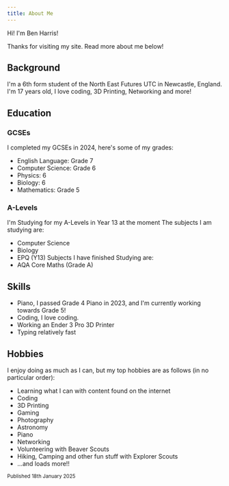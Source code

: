 ```yaml
---
title: About Me
---
```


Hi! I'm Ben Harris!

Thanks for visiting my site. Read more about me below!
## Background
I'm a 6th form student of the North East Futures UTC in Newcastle, England. I'm 17 years old, I love coding, 3D Printing, Networking and more!
## Education
### GCSEs
I completed my GCSEs in 2024, here's some of my grades:
- English Language: Grade 7
- Computer Science: Grade 6
- Physics: 6
- Biology: 6
- Mathematics: Grade 5
### A-Levels
I'm Studying for my A-Levels in Year 13 at the moment
The subjects I am studying are:
- Computer Science
- Biology
- EPQ (Y13)
Subjects I have finished Studying are:
- AQA Core Maths (Grade A)
## Skills
- Piano, I passed Grade 4 Piano in 2023, and I'm currently working towards Grade 5!
- Coding, I love coding.
- Working an Ender 3 Pro 3D Printer
- Typing relatively fast
## Hobbies
I enjoy doing as much as I can, but my top hobbies are as follows (in no particular order):
- Learning what I can with content found on the internet
- Coding
- 3D Printing
- Gaming
- Photography
- Astronomy
- Piano
- Networking
- Volunteering with Beaver Scouts
- Hiking, Camping and other fun stuff with Explorer Scouts
- ...and loads more!!

<sub>Published 18th January 2025</sub>